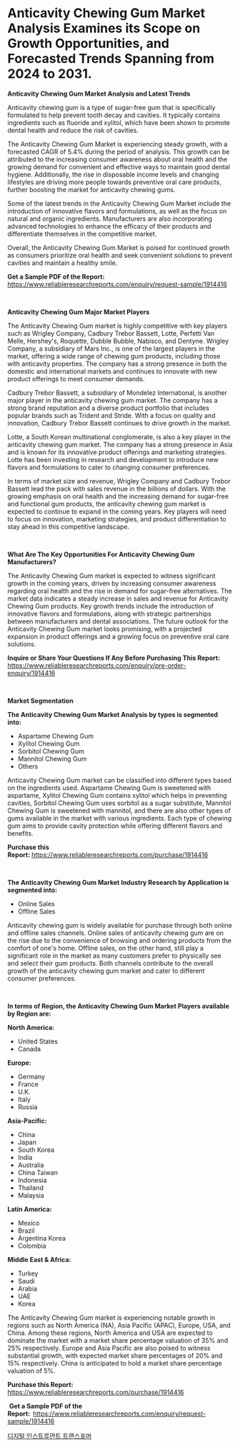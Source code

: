<p><h1>Anticavity Chewing Gum Market Analysis Examines its Scope on Growth Opportunities, and Forecasted Trends Spanning from 2024 to 2031.</h1></p><p><strong>Anticavity Chewing Gum Market Analysis and Latest Trends</strong></p>
<p><p>Anticavity chewing gum is a type of sugar-free gum that is specifically formulated to help prevent tooth decay and cavities. It typically contains ingredients such as fluoride and xylitol, which have been shown to promote dental health and reduce the risk of cavities.</p><p>The Anticavity Chewing Gum Market is experiencing steady growth, with a forecasted CAGR of 5.4% during the period of analysis. This growth can be attributed to the increasing consumer awareness about oral health and the growing demand for convenient and effective ways to maintain good dental hygiene. Additionally, the rise in disposable income levels and changing lifestyles are driving more people towards preventive oral care products, further boosting the market for anticavity chewing gums.</p><p>Some of the latest trends in the Anticavity Chewing Gum Market include the introduction of innovative flavors and formulations, as well as the focus on natural and organic ingredients. Manufacturers are also incorporating advanced technologies to enhance the efficacy of their products and differentiate themselves in the competitive market.</p><p>Overall, the Anticavity Chewing Gum Market is poised for continued growth as consumers prioritize oral health and seek convenient solutions to prevent cavities and maintain a healthy smile.</p></p>
<p><strong>Get a Sample PDF of the Report:&nbsp;</strong> <a href="https://www.reliableresearchreports.com/enquiry/request-sample/1914416">https://www.reliableresearchreports.com/enquiry/request-sample/1914416</a></p>
<p>&nbsp;</p>
<p><strong>Anticavity Chewing Gum Major Market Players</strong></p>
<p><p>The Anticavity Chewing Gum market is highly competitive with key players such as Wrigley Company, Cadbury Trebor Bassett, Lotte, Perfetti Van Melle, Hershey's, Roquette, Dubble Bubble, Nabisco, and Dentyne. Wrigley Company, a subsidiary of Mars Inc., is one of the largest players in the market, offering a wide range of chewing gum products, including those with anticavity properties. The company has a strong presence in both the domestic and international markets and continues to innovate with new product offerings to meet consumer demands.</p><p>Cadbury Trebor Bassett, a subsidiary of Mondelez International, is another major player in the anticavity chewing gum market. The company has a strong brand reputation and a diverse product portfolio that includes popular brands such as Trident and Stride. With a focus on quality and innovation, Cadbury Trebor Bassett continues to drive growth in the market.</p><p>Lotte, a South Korean multinational conglomerate, is also a key player in the anticavity chewing gum market. The company has a strong presence in Asia and is known for its innovative product offerings and marketing strategies. Lotte has been investing in research and development to introduce new flavors and formulations to cater to changing consumer preferences.</p><p>In terms of market size and revenue, Wrigley Company and Cadbury Trebor Bassett lead the pack with sales revenue in the billions of dollars. With the growing emphasis on oral health and the increasing demand for sugar-free and functional gum products, the anticavity chewing gum market is expected to continue to expand in the coming years. Key players will need to focus on innovation, marketing strategies, and product differentiation to stay ahead in this competitive landscape.</p></p>
<p>&nbsp;</p>
<p><strong>What Are The Key Opportunities For Anticavity Chewing Gum Manufacturers?</strong></p>
<p><p>The Anticavity Chewing Gum market is expected to witness significant growth in the coming years, driven by increasing consumer awareness regarding oral health and the rise in demand for sugar-free alternatives. The market data indicates a steady increase in sales and revenue for Anticavity Chewing Gum products. Key growth trends include the introduction of innovative flavors and formulations, along with strategic partnerships between manufacturers and dental associations. The future outlook for the Anticavity Chewing Gum market looks promising, with a projected expansion in product offerings and a growing focus on preventive oral care solutions.</p></p>
<p><strong>Inquire or Share Your Questions If Any Before Purchasing This Report:</strong> <a href="https://www.reliableresearchreports.com/enquiry/pre-order-enquiry/1914416">https://www.reliableresearchreports.com/enquiry/pre-order-enquiry/1914416</a></p>
<p>&nbsp;</p>
<p><strong>Market Segmentation</strong></p>
<p><strong>The Anticavity Chewing Gum Market Analysis by types is segmented into:</strong></p>
<p><ul><li>Aspartame Chewing Gum</li><li>Xylitol Chewing Gum</li><li>Sorbitol Chewing Gum</li><li>Mannitol Chewing Gum</li><li>Others</li></ul></p>
<p><p>Anticavity Chewing Gum market can be classified into different types based on the ingredients used. Aspartame Chewing Gum is sweetened with aspartame, Xylitol Chewing Gum contains xylitol which helps in preventing cavities, Sorbitol Chewing Gum uses sorbitol as a sugar substitute, Mannitol Chewing Gum is sweetened with mannitol, and there are also other types of gums available in the market with various ingredients. Each type of chewing gum aims to provide cavity protection while offering different flavors and benefits.</p></p>
<p><strong>Purchase this Report:&nbsp;</strong><a href="https://www.reliableresearchreports.com/purchase/1914416">https://www.reliableresearchreports.com/purchase/1914416</a></p>
<p>&nbsp;</p>
<p><strong>The Anticavity Chewing Gum Market Industry Research by Application is segmented into:</strong></p>
<p><ul><li>Online Sales</li><li>Offline Sales</li></ul></p>
<p><p>Anticavity chewing gum is widely available for purchase through both online and offline sales channels. Online sales of anticavity chewing gum are on the rise due to the convenience of browsing and ordering products from the comfort of one's home. Offline sales, on the other hand, still play a significant role in the market as many customers prefer to physically see and select their gum products. Both channels contribute to the overall growth of the anticavity chewing gum market and cater to different consumer preferences.</p></p>
<p>&nbsp;</p>
<p><strong>In terms of Region, the Anticavity Chewing Gum Market Players available by Region are:</strong></p>
<p>
    <p> <strong> North America: </strong>
        <ul>
            <li>United States</li>
            <li>Canada</li>
        </ul>
        </p> 
    <p> <strong> Europe: </strong>
        <ul>
            <li>Germany</li>
            <li>France</li>
            <li>U.K.</li>
            <li>Italy</li>
            <li>Russia</li>
        </ul>
        </p> 
    <p> <strong> Asia-Pacific: </strong>
        <ul>
            <li>China</li>
            <li>Japan</li>
            <li>South Korea</li>
            <li>India</li>
            <li>Australia</li>
            <li>China Taiwan</li>
            <li>Indonesia</li>
            <li>Thailand</li>
            <li>Malaysia</li>
        </ul>
        </p> 
    <p> <strong> Latin America: </strong>
        <ul>
            <li>Mexico</li>
            <li>Brazil</li>
            <li>Argentina Korea</li>
            <li>Colombia</li>
        </ul>
        </p> 
    <p> <strong> Middle East & Africa: </strong>
        <ul>
            <li>Turkey</li>
            <li>Saudi</li>
            <li>Arabia</li>
            <li>UAE</li>
            <li>Korea</li>
        </ul>
    </p>
    </p>
<p><p>The Anticavity Chewing Gum market is experiencing notable growth in regions such as North America (NA), Asia Pacific (APAC), Europe, USA, and China. Among these regions, North America and USA are expected to dominate the market with a market share percentage valuation of 35% and 25% respectively. Europe and Asia Pacific are also poised to witness substantial growth, with expected market share percentages of 20% and 15% respectively. China is anticipated to hold a market share percentage valuation of 5%.</p></p>
<p><strong>Purchase this Report: </strong><a href="https://www.reliableresearchreports.com/purchase/1914416">https://www.reliableresearchreports.com/purchase/1914416</a></p>
<p>&nbsp;<strong>Get a Sample PDF of the Report:&nbsp;&nbsp;</strong><a href="https://www.reliableresearchreports.com/enquiry/request-sample/1914416">https://www.reliableresearchreports.com/enquiry/request-sample/1914416</a></p>
<p><strong></strong></p>
<p><p><a href="https://github.com/mpodehpw07370073/Market-Research-Report-List-1/blob/main/74080097655.md">디지털 인스트루먼트 트랜스포머</a></p></p>